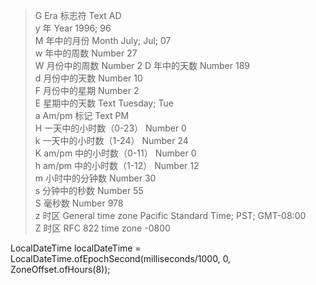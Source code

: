 >G  Era 标志符  Text  AD  
y  年  Year  1996; 96  
M  年中的月份  Month  July; Jul; 07  
w  年中的周数  Number  27  
W  月份中的周数  Number  2 
D  年中的天数  Number  189  
d  月份中的天数  Number  10  
F  月份中的星期  Number  2  
E  星期中的天数  Text  Tuesday; Tue  
a  Am/pm 标记  Text  PM  
H  一天中的小时数（0-23）  Number  0  
k  一天中的小时数（1-24）  Number  24  
K am/pm 中的小时数（0-11） Number 0  
h am/pm 中的小时数（1-12） Number 12  
m  小时中的分钟数  Number  30  
s  分钟中的秒数  Number  55  
S  毫秒数  Number  978  
z  时区  General time zone  Pacific Standard Time; PST; GMT-08:00  
Z  时区  RFC 822 time zone  -0800  




LocalDateTime localDateTime = LocalDateTime.ofEpochSecond(milliseconds/1000, 0, ZoneOffset.ofHours(8));